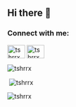 ## Hi there 👋

<!--
**tshrrx/tshrrx** is a ✨ _special_ ✨ repository because its `README.md` (this file) appears on your GitHub profile.

Here are some ideas to get you started:

- 🔭 I’m currently working on ...
- 🌱 I’m currently learning ...
- 👯 I’m looking to collaborate on ...
- 🤔 I’m looking for help with ...
- 💬 Ask me about ...
- 📫 How to reach me: ...
- 😄 Pronouns: ...
- ⚡ Fun fact: ...
-->
<h3 align="left">Connect with me:</h3>
<p align="left">
<a href="https://linkedin.com/in/tusharhirekhan" target="blank"><img align="center" src="https://content.linkedin.com/content/dam/me/business/en-us/amp/brand-site/v2/bg/LI-Bug.svg.original.svg" alt="tshrrx" height="30" width="40" /></a>
<a href="https://instagram.com/tshrrx" target="blank"><img align="center" src="https://raw.githubusercontent.com/rahuldkjain/github-profile-readme-generator/master/src/images/icons/Social/instagram.svg" alt="tshrrx" height="30" width="40" /></a>
</p>

<p><img align="center" src="https://github-readme-stats.vercel.app/api/top-langs?username=tshrrx&show_icons=true&locale=en&layout=compact" alt="tshrrx" /></p>

<p>&nbsp;<img align="center"  src="https://github-readme-stats.vercel.app/api?username=tshrrx&show_icons=true&locale=en" alt="tshrrx" /></p>

<p><img align="left" src="https://github-readme-streak-stats.herokuapp.com/?user=tshrrx&" alt="tshrrx" /></p>

